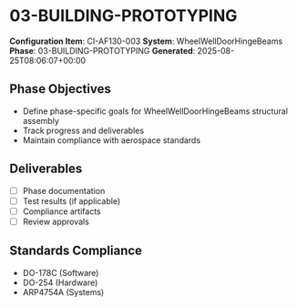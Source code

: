 # 03-BUILDING-PROTOTYPING

**Configuration Item**: CI-AF130-003
**System**: WheelWellDoorHingeBeams
**Phase**: 03-BUILDING-PROTOTYPING
**Generated**: 2025-08-25T08:06:07+00:00

## Phase Objectives
- Define phase-specific goals for WheelWellDoorHingeBeams structural assembly
- Track progress and deliverables
- Maintain compliance with aerospace standards

## Deliverables
- [ ] Phase documentation
- [ ] Test results (if applicable)
- [ ] Compliance artifacts
- [ ] Review approvals

## Standards Compliance
- DO-178C (Software)
- DO-254 (Hardware)
- ARP4754A (Systems)

